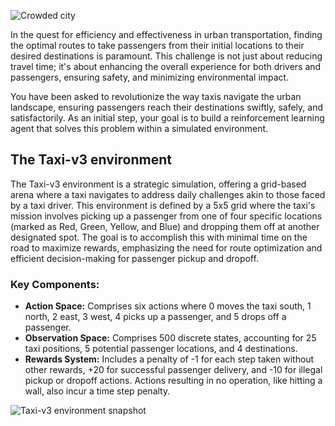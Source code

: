 ![Crowded city](https://i.pinimg.com/originals/16/70/92/167092fe1d52f715f24f0de5ca8a6159.jpg)

In the quest for efficiency and effectiveness in urban transportation, finding the optimal routes to take passengers from their initial locations to their desired destinations is paramount. This challenge is not just about reducing travel time; it's about enhancing the overall experience for both drivers and passengers, ensuring safety, and minimizing environmental impact. 

You have been asked to revolutionize the way taxis navigate the urban landscape, ensuring passengers reach their destinations swiftly, safely, and satisfactorily. As an initial step, your goal is to build a reinforcement learning agent that solves this problem within a simulated environment.

## The Taxi-v3 environment
The Taxi-v3 environment is a strategic simulation, offering a grid-based arena where a taxi navigates to address daily challenges akin to those faced by a taxi driver. This environment is defined by a 5x5 grid where the taxi's mission involves picking up a passenger from one of four specific locations (marked as Red, Green, Yellow, and Blue) and dropping them off at another designated spot. The goal is to accomplish this with minimal time on the road to maximize rewards, emphasizing the need for route optimization and efficient decision-making for passenger pickup and dropoff.

### Key Components:
- **Action Space:** Comprises six actions where 0 moves the taxi south, 1 north, 2 east, 3 west, 4 picks up a passenger, and 5 drops off a passenger.
- **Observation Space:** Comprises 500 discrete states, accounting for 25 taxi positions, 5 potential passenger locations, and 4 destinations. 
- **Rewards System:** Includes a penalty of -1 for each step taken without other rewards, +20 for successful passenger delivery, and -10 for illegal pickup or dropoff actions. Actions resulting in no operation, like hitting a wall, also incur a time step penalty.

![Taxi-v3 environment snapshot](https://camo.githubusercontent.com/6e45eed4d4f01b6fde53af5301f3d51609d7aa01c2017e34350fb72c6d2419cc/68747470733a2f2f7777772e67796d6c6962726172792e6465762f5f696d616765732f746178692e676966)
